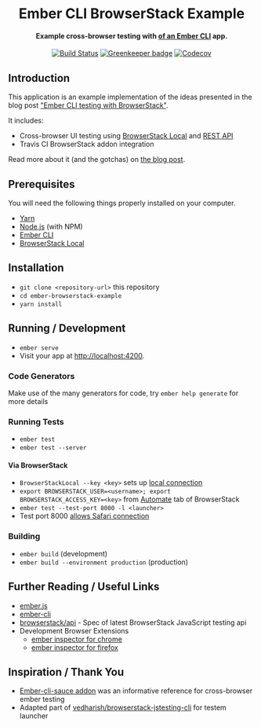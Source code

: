<h1 align="center">
  Ember CLI BrowserStack Example
</h1>

<h4 align="center">
  Example cross-browser testing with <a href="https://www.browserstack.com"BrowserStack</a> of an <a href="https://ember-cli.com/">Ember CLI</a> app.
</h4>

<p align="center">
 <a href="https://travis-ci.org/cyk/ember-browserstack-example"><img src="https://travis-ci.org/cyk/ember-browserstack-example.svg?branch=master" alt="Build Status"></a>
 <a href="(https://greenkeeper.io/"><img src="https://badges.greenkeeper.io/cyk/ember-browserstack-example.svg" alt="Greenkeeper badge"></a>
  <a href="https://codecov.io/gh/cyk/ember-browserstack-example">
    <img src="https://codecov.io/gh/cyk/ember-browserstack-example/branch/master/graph/badge.svg" alt="Codecov" />
  </a>
</p>


## Introduction

This application is an example implementation of the ideas presented in the blog post ["Ember CLI testing with BrowserStack"](https://medium.com/@cyk/ember-cli-testing-with-browserstack-dead60eecbb1). 

It includes:
* Cross-browser UI testing using [BrowserStack Local](https://www.browserstack.com/local-testing) and [REST API](https://www.browserstack.com/automate/rest-api)
* Travis CI BrowserStack addon integration

Read more about it (and the gotchas) on [the blog post](https://medium.com/@cyk/ember-cli-testing-with-browserstack-dead60eecbb1).

## Prerequisites

You will need the following things properly installed on your computer.

* [Yarn](https://yarnpkg.com/en/)
* [Node.js](https://nodejs.org/) (with NPM)
* [Ember CLI](https://ember-cli.com/)
* [BrowserStack Local](https://www.browserstack.com/local-testing)

## Installation

* `git clone <repository-url>` this repository
* `cd ember-browserstack-example`
* `yarn install`

## Running / Development

* `ember serve`
* Visit your app at [http://localhost:4200](http://localhost:4200).

### Code Generators

Make use of the many generators for code, try `ember help generate` for more details

### Running Tests

* `ember test`
* `ember test --server`

#### Via BrowserStack

* `BrowserStackLocal --key <key>` sets up [local connection](https://www.browserstack.com/local-testing)
* `export BROWSERSTACK_USER=<username>; export BROWSERSTACK_ACCESS_KEY=<key>` from [Automate](https://www.browserstack.com/automate) tab of BrowserStack
* `ember test --test-port 8000 -l <launcher>`
* Test port 8000 [allows Safari connection](https://www.browserstack.com/question/664)

### Building

* `ember build` (development)
* `ember build --environment production` (production)

## Further Reading / Useful Links

* [ember.js](http://emberjs.com/)
* [ember-cli](https://ember-cli.com/)
* [browserstack/api](https://github.com/browserstack/api) - Spec of latest BrowserStack JavaScript testing api
* Development Browser Extensions
  * [ember inspector for chrome](https://chrome.google.com/webstore/detail/ember-inspector/bmdblncegkenkacieihfhpjfppoconhi)
  * [ember inspector for firefox](https://addons.mozilla.org/en-US/firefox/addon/ember-inspector/)

## Inspiration / Thank You

* [Ember-cli-sauce addon](https://github.com/johanneswuerbach/ember-cli-sauce) was an informative reference for cross-browser ember testing
* Adapted part of [vedharish/browserstack-jstesting-cli](https://github.com/) for testem launcher

